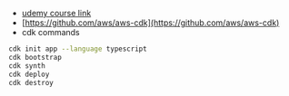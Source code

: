 - [udemy course link](https://www.udemy.com/course/aws-typescript-cdk-serverless-react/learn/lecture/25157270#overview)
- [https://github.com/aws/aws-cdk](https://github.com/aws/aws-cdk)
- cdk commands
```sh
cdk init app --language typescript
cdk bootstrap
cdk synth
cdk deploy
cdk destroy
```



